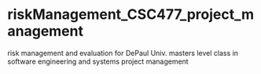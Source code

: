 # riskManagement_CSC477_project_management
risk management and evaluation for DePaul Univ. masters level class in software engineering and systems project management
